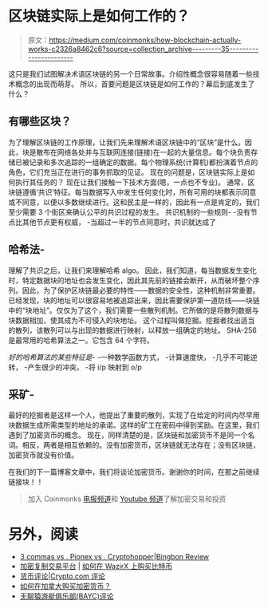 # 区块链实际上是如何工作的？

> 原文：<https://medium.com/coinmonks/how-blockchain-actually-works-c2326a8462c6?source=collection_archive---------35----------------------->

这只是我们试图解决术语区块链的另一个日常故事。介绍性概念很容易随着一些技术概念的出现而萌芽。
所以，首要问题是区块链是如何工作的？幕后到底发生了什么？

## 有哪些区块？

为了理解区块链的工作原理，让我们先来理解术语区块链中的“区块”是什么。因此，块是散布在网络各处并与互联网连接(链接)在一起的大量信息。每个块负责存储已被记录和多次追踪的一组确定的数据。每个物理系统(计算机)都扮演着节点的角色，它们充当正在进行的事务抓取的见证。
现在的问题是，区块链实际上是如何执行其任务的？
现在让我们接触一下技术方面(嗯，一点也不专业)。
通常，区块链遵循‘共识’特征。每当数据写入中发生任何变化时，所有可用的块都表示同意或不同意，以便以多数继续进行。这和民主是一样的，因此有一点是肯定的，我们至少需要 3 个街区来确认公平的共识过程的发生。
共识机制的一些规则-
-没有节点比其他节点更有权威，
-当超过一半的节点同意时，共识就达成了

## 哈希法-

理解了共识之后，让我们来理解哈希 algo。
因此，我们知道，每当数据发生变化时，特定数据块的地址也会发生变化，因此其先前的链接会断开，从而破坏整个序列。因此，为了保护区块链最必要的特性——数据的安全性，这种机制非常重要。
已经发现，块的地址可以很容易地被追踪出来，因此需要保护第一道防线——块链中的“块地址”。仅仅为了这个，我们需要一些散列机制。它所做的是将散列数据与块数据相加，使其成为不可侵入的块地址。
这个过程叫做挖掘。挖掘者找出适当的散列，该散列可以与出现的数据进行映射，以释放一组确定的地址。
SHA-256 是最常用的哈希算法之一。它包含 64 个字符。

*好的哈希算法的某些特征是-*
-一种数学函数方式，
-计算速度快，
-几乎不可能逆转，
-产生很少的冲突，
-将 i/p 映射到 o/p

## 采矿-

最好的挖掘者是这样一个人，他提出了重要的散列，实现了在给定的时间内尽早用块数据生成所需类型的地址的承诺。这样的矿工在密码中得到奖励。在这里，我们遇到了加密货币的概念。
现在，同样清楚的是，区块链和加密货币不是同一个名词。相反，两者是相互依赖的。没有加密货币，区块链就无法存在；没有区块链，加密货币就没有价值。

在我们的下一篇博客文章中，我们将谈论加密货币。谢谢你的时间，在那之前继续链接块！！

> 加入 Coinmonks [电报频道](https://t.me/coincodecap)和 [Youtube 频道](https://www.youtube.com/c/coinmonks/videos)了解加密交易和投资

# 另外，阅读

*   [3 commas vs . Pionex vs . Cryptohopper](https://coincodecap.com/3commas-vs-pionex-vs-cryptohopper)|[Bingbon Review](https://coincodecap.com/bingbon-review)
*   [加密复制交易平台](/coinmonks/top-10-crypto-copy-trading-platforms-for-beginners-d0c37c7d698c) | [如何在 WazirX 上购买比特币](/coinmonks/buy-bitcoin-on-wazirx-2d12b7989af1)
*   [货币评论](https://coincodecap.com/coinloan-review)|[Crypto.com 评论](/coinmonks/crypto-com-review-f143dca1f74c)
*   [如何在加拿大购买加密货币？](https://coincodecap.com/how-to-buy-cryptocurrency-in-canada)
*   [无聊猿游艇俱乐部(BAYC)评论](https://coincodecap.com/bored-ape-yacht-club-bayc-review)